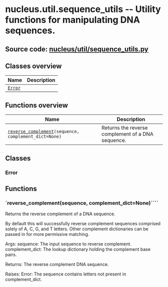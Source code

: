 # nucleus.util.sequence_utils -- Utility functions for manipulating DNA sequences.
**Source code:** [nucleus/util/sequence_utils.py](https://github.com/google/nucleus/tree/master/nucleus/util/sequence_utils.py)
---


## Classes overview
Name | Description
-----|------------
[`Error`](#error) | 

## Functions overview
Name | Description
-----|------------
[`reverse_complement`](#reverse_complement)`(sequence, complement_dict=None)` | Returns the reverse complement of a DNA sequence.

## Classes
### Error


## Functions
<a name="reverse_complement"></a>
### `reverse_complement(sequence, complement_dict=None)````
Returns the reverse complement of a DNA sequence.

By default this will successfully reverse complement sequences comprised
solely of A, C, G, and T letters. Other complement dictionaries can be
passed in for more permissive matching.

Args:
  sequence: The input sequence to reverse complement.
  complement_dict: The lookup dictionary holding the complement base pairs.

Returns:
  The reverse complement DNA sequence.

Raises:
  Error: The sequence contains letters not present in complement_dict.
```

